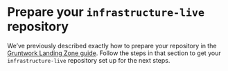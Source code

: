 # Prepare your `infrastructure-live` repository

We’ve previously described exactly how to prepare your repository in the
[Gruntwork Landing Zone guide](https://gruntwork.io/guides/foundations/how-to-configure-production-grade-aws-account-structure/#prepare-your-infrastructure-live-repository).
Follow the steps in that section to get your `infrastructure-live` repository set up for the next steps.


<!-- ##DOCS-SOURCER-START
{"sourcePlugin":"Local File Copier","hash":"208f5b815a7a91b679223f20134d3b3c"}
##DOCS-SOURCER-END -->
